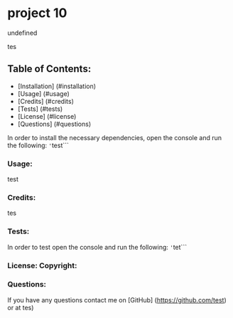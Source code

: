 # project 10

undefined

tes
## Table of Contents:
* [Installation] (#installation)
* [Usage] (#usage)
* [Credits] (#credits)
* [Tests] (#tests)
* [License] (#license)
* [Questions] (#questions)

In order to install the necessary dependencies, open the console and run the following:
`'`test```

### Usage:
test

### Credits:
tes

### Tests:
In order to test open the console and run the following:
`'`tet```

### License: Copyright:

### Questions:
If you have any questions contact me on [GitHub] (https://github.com/test)  or at tes)